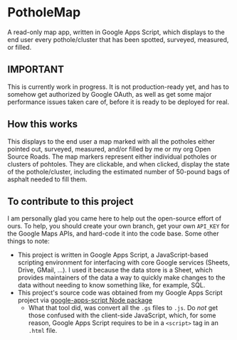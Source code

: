 # PotholeMap
A read-only map app, written in Google Apps Script, which displays to the end user every pothole/cluster that has been spotted, surveyed, measured, or filled. 
## IMPORTANT
This is currently work in progress. It is not production-ready yet, and has to somehow get authorized by Google OAuth, as well as get some major performance issues taken care of, before it is ready to be deployed for real. 
## How this works
This displays to the end user a map marked with all the potholes either pointed out, surveyed, measured, and/or filled by me or my org Open Source Roads. 
The map markers represent either individual potholes or clusters of pohtoles. They are clickable, and when clicked, display the state of the pothole/cluster, including the estimated number of 50-pound bags of asphalt needed to fill them. 
## To contribute to this project
I am personally glad you came here to help out the open-source effort of ours. To help, you should create your own branch, get your own `API_KEY` for the Google Maps APIs, and hard-code it into the code base. 
Some other things to note: 
 - This project is written in Google Apps Script, a JavaScript-based scripting environment for interfacing with core Google services (Sheets, Drive, GMail, ...). I used it because the data store is a Sheet, which provides maintainers of the data a way to quickly make changes to the data without needing to know something like, for example, SQL. 
 - This project's source code was obtained from my Google Apps Script project via [google-apps-script Node package](https://www.npmjs.com/package/google-apps-script)
   - What that tool did, was convert all the `.gs` files to `.js`. Do *not* get those confused with the client-side JavaScript, which, for some reason, Google Apps Script requires to be in a `<script>` tag in an `.html` file.
